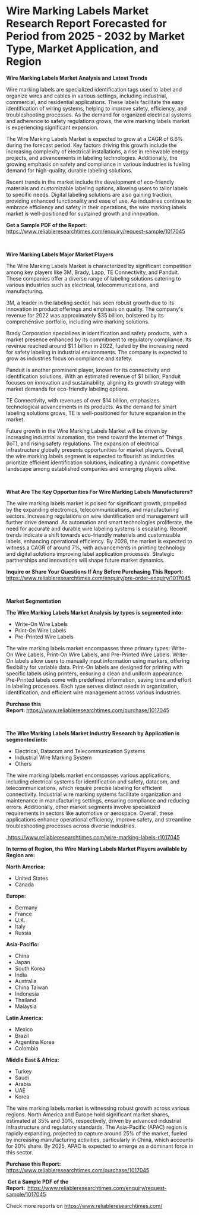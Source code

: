 <p><h1>Wire Marking Labels Market Research Report Forecasted for Period from 2025 -  2032 by Market Type, Market Application, and Region</h1></p><p><strong>Wire Marking Labels Market Analysis and Latest Trends</strong></p>
<p><p>Wire marking labels are specialized identification tags used to label and organize wires and cables in various settings, including industrial, commercial, and residential applications. These labels facilitate the easy identification of wiring systems, helping to improve safety, efficiency, and troubleshooting processes. As the demand for organized electrical systems and adherence to safety regulations grows, the wire marking labels market is experiencing significant expansion.</p><p>The Wire Marking Labels Market is expected to grow at a CAGR of 6.6% during the forecast period. Key factors driving this growth include the increasing complexity of electrical installations, a rise in renewable energy projects, and advancements in labeling technologies. Additionally, the growing emphasis on safety and compliance in various industries is fueling demand for high-quality, durable labeling solutions.</p><p>Recent trends in the market include the development of eco-friendly materials and customizable labeling options, allowing users to tailor labels to specific needs. Digital labeling solutions are also gaining traction, providing enhanced functionality and ease of use. As industries continue to embrace efficiency and safety in their operations, the wire marking labels market is well-positioned for sustained growth and innovation.</p></p>
<p><strong>Get a Sample PDF of the Report:&nbsp;</strong> <a href="https://www.reliableresearchtimes.com/enquiry/request-sample/1017045?utm_campaign=2220&utm_medium=2&utm_source=Github&utm_content=ia&utm_term=06042025&utm_id=wire-marking-labels">https://www.reliableresearchtimes.com/enquiry/request-sample/1017045</a></p>
<p>&nbsp;</p>
<p><strong>Wire Marking Labels Major Market Players</strong></p>
<p><p>The Wire Marking Labels Market is characterized by significant competition among key players like 3M, Brady, Lapp, TE Connectivity, and Panduit. These companies offer a diverse range of labeling solutions catering to various industries such as electrical, telecommunications, and manufacturing.</p><p>3M, a leader in the labeling sector, has seen robust growth due to its innovation in product offerings and emphasis on quality. The company's revenue for 2022 was approximately $35 billion, bolstered by its comprehensive portfolio, including wire marking solutions.</p><p>Brady Corporation specializes in identification and safety products, with a market presence enhanced by its commitment to regulatory compliance. Its revenue reached around $1.1 billion in 2022, fueled by the increasing need for safety labeling in industrial environments. The company is expected to grow as industries focus on compliance and safety.</p><p>Panduit is another prominent player, known for its connectivity and identification solutions. With an estimated revenue of $1 billion, Panduit focuses on innovation and sustainability, aligning its growth strategy with market demands for eco-friendly labeling options.</p><p>TE Connectivity, with revenues of over $14 billion, emphasizes technological advancements in its products. As the demand for smart labeling solutions grows, TE is well-positioned for future expansion in the market.</p><p>Future growth in the Wire Marking Labels Market will be driven by increasing industrial automation, the trend toward the Internet of Things (IoT), and rising safety regulations. The expansion of electrical infrastructure globally presents opportunities for market players. Overall, the wire marking labels segment is expected to flourish as industries prioritize efficient identification solutions, indicating a dynamic competitive landscape among established companies and emerging players alike.</p></p>
<p>&nbsp;</p>
<p><strong>What Are The Key Opportunities For Wire Marking Labels Manufacturers?</strong></p>
<p><p>The wire marking labels market is poised for significant growth, propelled by the expanding electronics, telecommunications, and manufacturing sectors. Increasing regulations on wire identification and management will further drive demand. As automation and smart technologies proliferate, the need for accurate and durable wire labeling systems is escalating. Recent trends indicate a shift towards eco-friendly materials and customizable labels, enhancing operational efficiency. By 2028, the market is expected to witness a CAGR of around 7%, with advancements in printing technology and digital solutions improving label application processes. Strategic partnerships and innovations will shape future market dynamics.</p></p>
<p><strong>Inquire or Share Your Questions If Any Before Purchasing This Report:</strong> <a href="https://www.reliableresearchtimes.com/enquiry/pre-order-enquiry/1017045?utm_campaign=2220&utm_medium=2&utm_source=Github&utm_content=ia&utm_term=06042025&utm_id=wire-marking-labels">https://www.reliableresearchtimes.com/enquiry/pre-order-enquiry/1017045</a></p>
<p>&nbsp;</p>
<p><strong>Market Segmentation</strong></p>
<p><strong>The Wire Marking Labels Market Analysis by types is segmented into:</strong></p>
<p><ul><li>Write-On Wire Labels</li><li>Print-On Wire Labels</li><li>Pre-Printed Wire Labels</li></ul></p>
<p><p>The wire marking labels market encompasses three primary types: Write-On Wire Labels, Print-On Wire Labels, and Pre-Printed Wire Labels. Write-On labels allow users to manually input information using markers, offering flexibility for variable data. Print-On labels are designed for printing with specific labels using printers, ensuring a clean and uniform appearance. Pre-Printed labels come with predefined information, saving time and effort in labeling processes. Each type serves distinct needs in organization, identification, and efficient wire management across various industries.</p></p>
<p><strong>Purchase this Report:&nbsp;</strong><a href="https://www.reliableresearchtimes.com/purchase/1017045?utm_campaign=2220&utm_medium=2&utm_source=Github&utm_content=ia&utm_term=06042025&utm_id=wire-marking-labels">https://www.reliableresearchtimes.com/purchase/1017045</a></p>
<p>&nbsp;</p>
<p><strong>The Wire Marking Labels Market Industry Research by Application is segmented into:</strong></p>
<p><ul><li>Electrical, Datacom and Telecommunication Systems</li><li>Industrial Wire Marking System</li><li>Others</li></ul></p>
<p><p>The wire marking labels market encompasses various applications, including electrical systems for identification and safety, datacom, and telecommunications, which require precise labeling for efficient connectivity. Industrial wire marking systems facilitate organization and maintenance in manufacturing settings, ensuring compliance and reducing errors. Additionally, other market segments involve specialized requirements in sectors like automotive or aerospace. Overall, these applications enhance operational efficiency, improve safety, and streamline troubleshooting processes across diverse industries.</p></p>
<p><a href="https://www.reliableresearchtimes.com/wire-marking-labels-r1017045?utm_campaign=2220&utm_medium=2&utm_source=Github&utm_content=ia&utm_term=06042025&utm_id=wire-marking-labels">&nbsp;https://www.reliableresearchtimes.com/wire-marking-labels-r1017045</a></p>
<p><strong>In terms of Region, the Wire Marking Labels Market Players available by Region are:</strong></p>
<p>
    <p> <strong> North America: </strong>
        <ul>
            <li>United States</li>
            <li>Canada</li>
        </ul>
        </p> 
    <p> <strong> Europe: </strong>
        <ul>
            <li>Germany</li>
            <li>France</li>
            <li>U.K.</li>
            <li>Italy</li>
            <li>Russia</li>
        </ul>
        </p> 
    <p> <strong> Asia-Pacific: </strong>
        <ul>
            <li>China</li>
            <li>Japan</li>
            <li>South Korea</li>
            <li>India</li>
            <li>Australia</li>
            <li>China Taiwan</li>
            <li>Indonesia</li>
            <li>Thailand</li>
            <li>Malaysia</li>
        </ul>
        </p> 
    <p> <strong> Latin America: </strong>
        <ul>
            <li>Mexico</li>
            <li>Brazil</li>
            <li>Argentina Korea</li>
            <li>Colombia</li>
        </ul>
        </p> 
    <p> <strong> Middle East & Africa: </strong>
        <ul>
            <li>Turkey</li>
            <li>Saudi</li>
            <li>Arabia</li>
            <li>UAE</li>
            <li>Korea</li>
        </ul>
    </p>
    </p>
<p><p>The wire marking labels market is witnessing robust growth across various regions. North America and Europe hold significant market shares, estimated at 35% and 30%, respectively, driven by advanced industrial infrastructure and regulatory standards. The Asia-Pacific (APAC) region is rapidly expanding, projected to capture around 25% of the market, fueled by increasing manufacturing activities, particularly in China, which accounts for 20% share. By 2025, APAC is expected to emerge as a dominant force in this sector.</p></p>
<p><strong>Purchase this Report: </strong><a href="https://www.reliableresearchtimes.com/purchase/1017045?utm_campaign=2220&utm_medium=2&utm_source=Github&utm_content=ia&utm_term=06042025&utm_id=wire-marking-labels">https://www.reliableresearchtimes.com/purchase/1017045</a></p>
<p>&nbsp;<strong>Get a Sample PDF of the Report:&nbsp;&nbsp;</strong><a href="https://www.reliableresearchtimes.com/enquiry/request-sample/1017045?utm_campaign=2220&utm_medium=2&utm_source=Github&utm_content=ia&utm_term=06042025&utm_id=wire-marking-labels">https://www.reliableresearchtimes.com/enquiry/request-sample/1017045</a></p>
<p><strong></strong></p>
<p>Check more reports on <a href="https://www.reliableresearchtimes.com/?utm_campaign=2220&utm_medium=2&utm_source=Github&utm_content=ia&utm_term=06042025&utm_id=wire-marking-labels">https://www.reliableresearchtimes.com/</a></p>